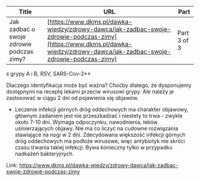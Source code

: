 | **Title**       | **URL**           | **Part**              |
|-----------------|-------------------|-----------------------|
| Jak zadbać o swoje zdrowie podczas zimy?         | [https://www.dkms.pl/dawka-wiedzy/zdrowy-dawca/jak-zadbac-swoje-zdrowie-podczas-zimy](https://www.dkms.pl/dawka-wiedzy/zdrowy-dawca/jak-zadbac-swoje-zdrowie-podczas-zimy)    | Part 3 of 3          |

s grypy A i B, RSV, SARS\-Cov\-2**


Dlaczego identyfikacja może być ważna? Choćby dlatego, że dysponujemy dostępnymi na receptę lekami przeciw wirusowi grypy. Ale należy je zastosować w ciągu 2 dni od pojawienia się objawów.


* Leczenie infekcji górnych dróg oddechowych ma charakter objawowy, głównym zadaniem jest nie przeszkadzać i niestety to trwa \- zwykle około 7\-10 dni. Wymaga odpoczynku, nawodnienia, leków uśmierzających objawy. Nie ma co liczyć na cudowne rozwiązania stawiające na nogi w 2 dni. Zdecydowana większość infekcji górnych dróg oddechowych ma podłoże wirusowe, więc antybiotyk nie skróci czasu trwania takiej infekcji. Bywa konieczny tylko w przypadku nadkażeń bakteryjnych.


Link: https://www.dkms.pl/dawka-wiedzy/zdrowy-dawca/jak-zadbac-swoje-zdrowie-podczas-zimy
